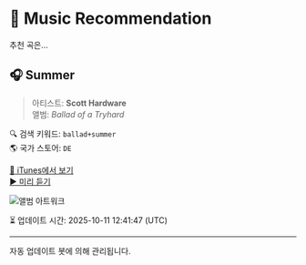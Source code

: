 
# 🎵 Music Recommendation

추천 곡은...

## 🎧 Summer  
> 아티스트: **Scott Hardware**  
> 앨범: _Ballad of a Tryhard_  

🔍 검색 키워드: `ballad+summer`  
🌎 국가 스토어: `DE`

[🔗 iTunes에서 보기](https://music.apple.com/de/album/summer/1600429347?i=1600429350&uo=4)  
[▶️ 미리 듣기](https://audio-ssl.itunes.apple.com/itunes-assets/AudioPreview126/v4/50/0e/61/500e6181-3193-27cd-3937-f81f5c4a4167/mzaf_14865941970608907575.plus.aac.p.m4a)

![앨범 아트워크](https://is1-ssl.mzstatic.com/image/thumb/Music126/v4/9d/d9/cb/9dd9cb1d-d893-8d9f-ca3b-082981dca2cc/196292337044.png/100x100bb.jpg)

⏳ 업데이트 시간: 2025-10-11 12:41:47 (UTC)

---
자동 업데이트 봇에 의해 관리됩니다.
